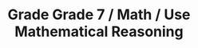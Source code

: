 ---
title: "Grade Grade 7 / Math / Use Mathematical Reasoning"
subject: "math"
grade: "7"
area: "umr"
next_steps:
  - instructions: "With your student, find the price of a common product and write the price of buying x copies of the product as an equation. "
  - instructions: "With your student, discuss sample spaces and the definition of probability, and design simulations for compound probability. ∙With your student, determine possible numbers of hot dogs and hamburgers sold if hot dogs cost $2.50 each, hamburgers cost $3.75 each, and the total sales are $130. Plot the solutions on a graph. "
  - instructions: "With your student, discuss the qualitative properties of the graph of a car’s speed over time. Describe the graph of a ball’s height when thrown to your student and have him sketch it. "
  - instructions: "With your student, use known shapes to estimate the volume of a plastic bottle; interpret the slope and intercept of the line of best fit for the graph of time spent studying and math grades."
---